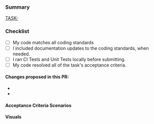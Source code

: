 <!--
**PR title must be semantic commit:**

- fix(TASK-0000): A code change that fixes a bug
- feat(TASK-0000): A code change to enable a new feature
- docs(TASK-0000): Documentation only changes
- style(TASK-0000): Changes that do not affect the meaning of the code (white-space, formatting, missing semi-colons, etc)
- refactor(TASK-0000): A code change that neither fixes a bug nor adds a feature
- perf(TASK-0000): A code change that improves performance
- test(TASK-0000): Adding missing tests or correcting existing tests
- build(TASK-0000): Changes that affect the build system or external dependencies
- ci(TASK-0000): Changes to our CI configuration files and scripts
- chore(TASK-0000): Other changes that don't modify src or test files
- revert(TASK-0000): Reverts a previous commit
-->

### Summary

[TASK-<your-task-number>](https://app.tara.ai/tara-ai/team-tara/sprints?active=<tara-task-number>)
  
<!-- A brief overview of your proposed changes -->

### Checklist

- [ ] My code matches all coding standards
- [ ] I included documentation updates to the coding standards, when needed.
- [ ] I ran CI Tests and Unit Tests locally before submitting.
- [ ] My code resolved all of the task's acceptance criteria.

#### Changes proposed in this PR:

- <!-- Updated existing component -->
- <!-- Updated places where said component was used -->

#### Acceptance Criteria Scenarios

<!--
List all relevant new/existing Cucumber scenarios from specs folder
Insert your specs folder path here

- [ ] [Show Sprint reconcile header state]
- [ ] [Tap reconcile header's "move back" button]
- [ ] [Tap reconcile header's "merge into sprint" button]
- [ ] [Tap reconcile header's  close button]

-->

#### Visuals

<!-- 

Include any relevant changes to visual/animations/UX-flows

* All visual changes MUST include before & after screenshots 
* All UX flow changes MUST include an animated video

If no visuals are possible write "N/A" in the visual section.
-->
